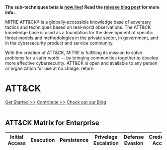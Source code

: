 **The sub-techniques beta is [now live](https://attack.mitre.org/beta/)! Read the [release blog post](https://medium.com/mitre-attack/attack-subs-what-you-need-to-know-99bce414ae0b) for more info.**


MITRE ATT&CK® is a globally-accessible knowledge base of adversary tactics and techniques based on real-world observations. The ATT&CK knowledge base is used as a foundation for the development of specific threat models and methodologies in the private sector, in government, and in the cybersecurity product and service community.


With the creation of ATT&CK, MITRE is fulfilling its mission to solve problems for a safer world — by bringing communities together to develop more effective cybersecurity. ATT&CK is open and available to any person or organization for use at no charge.   return


# **ATT&CK**
[Get Started >>](https://attack.mitre.org/resources/getting-started/)      [Contribute >>](https://attack.mitre.org/resources/contribute/)      [Check out our Blog](https://medium.com/mitre-attack)<br><br>

## **ATT&CK Matrix for Enterprise**

|Initial Access|Execution|Persistence|Privelege Escalation|Defense Evasion|Credential Access|
|:---:|:---:|:---:|:---:|:---:|:---:|
